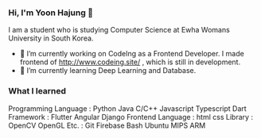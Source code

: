 ### Hi, I'm Yoon Hajung 👋
I am a student who is studying Computer Science at Ewha Womans University in South Korea.
- 🔭 I’m currently working on CodeIng as a Frontend Developer.
I made frontend of http://www.codeing.site/ , which is still in development.
- 🌱 I’m currently learning Deep Learning and Database.

### What I learned
Programming Language : Python Java C/C++ Javascript Typescript Dart
Framework : Flutter Angular Django
Frontend Language : html css
Library : OpenCV OpenGL
Etc. : Git Firebase Bash Ubuntu MIPS ARM
